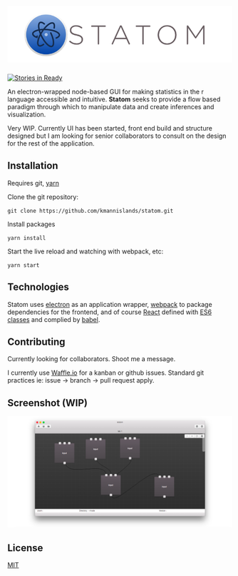 
# ![Statom](/assets/statom-logo-full.png?raw=true "Optional Title")
 [![Stories in Ready](https://badge.waffle.io/kmannislands/statom.png?label=ready&title=Ready)](https://waffle.io/kmannislands/statom)

An electron-wrapped node-based GUI for making statistics in the r language accessible and intuitive. **Statom** seeks to provide a flow based paradigm through which to manipulate data and create inferences and visualization.

Very WIP. Currently UI has been started, front end build and structure designed but I am looking for senior collaborators to consult on the design for the rest of the application.

## Installation

Requires git, [yarn](https://yarnpkg.com/en/docs/install)

Clone the git repository:
```
git clone https://github.com/kmannislands/statom.git
```
Install packages
```
yarn install
```
Start the live reload and watching with webpack, etc:
```
yarn start
```

## Technologies

Statom uses [electron](http://electron.atom.io/) as an application wrapper, [webpack](https://webpack.github.io/) to package dependencies for the frontend, and of course [React](https://facebook.github.io/react/) defined with [ES6 classes](https://developer.mozilla.org/en-US/docs/Web/JavaScript/Reference/Classes) and complied by [babel](https://babeljs.io/).


## Contributing

Currently looking for collaborators. Shoot me a message.

I currently use [Waffle.io](https://waffle.io/kmannislands/statom) for a kanban or github issues. Standard git practices ie: issue -> branch -> pull request apply.

## Screenshot (WIP)

![Statom in action](/assets/screenshot.png?raw=true "Optional Title")


## License

[MIT](https://opensource.org/licenses/MIT)
